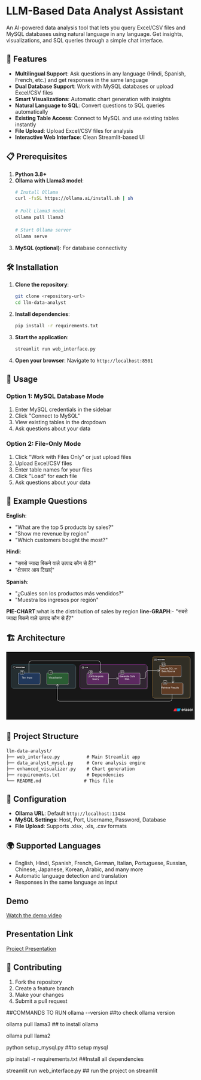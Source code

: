 # LLM-Based Data Analyst Assistant

An AI-powered data analysis tool that lets you query Excel/CSV files and MySQL databases using natural language in any language. Get insights, visualizations, and SQL queries through a simple chat interface.

## 🚀 Features

- **Multilingual Support**: Ask questions in any language (Hindi, Spanish, French, etc.) and get responses in the same language
- **Dual Database Support**: Work with MySQL databases or upload Excel/CSV files
- **Smart Visualizations**: Automatic chart generation with insights
- **Natural Language to SQL**: Convert questions to SQL queries automatically
- **Existing Table Access**: Connect to MySQL and use existing tables instantly
- **File Upload**: Upload Excel/CSV files for analysis
- **Interactive Web Interface**: Clean Streamlit-based UI

## 📋 Prerequisites

1. **Python 3.8+**
2. **Ollama with Llama3 model**:
   ```bash
   # Install Ollama
   curl -fsSL https://ollama.ai/install.sh | sh
   
   # Pull Llama3 model
   ollama pull llama3
   
   # Start Ollama server
   ollama serve
   ```
3. **MySQL (optional)**: For database connectivity

## 🛠️ Installation

1. **Clone the repository**:
   ```bash
   git clone <repository-url>
   cd llm-data-analyst
   ```

2. **Install dependencies**:
   ```bash
   pip install -r requirements.txt
   ```

3. **Start the application**:
   ```bash
   streamlit run web_interface.py
   ```

4. **Open your browser**: Navigate to `http://localhost:8501`

## 🎯 Usage

### Option 1: MySQL Database Mode
1. Enter MySQL credentials in the sidebar
2. Click "Connect to MySQL"
3. View existing tables in the dropdown
4. Ask questions about your data

### Option 2: File-Only Mode
1. Click "Work with Files Only" or just upload files
2. Upload Excel/CSV files
3. Enter table names for your files
4. Click "Load" for each file
5. Ask questions about your data

## 💬 Example Questions

**English**:
- "What are the top 5 products by sales?"
- "Show me revenue by region"
- "Which customers bought the most?"

**Hindi**:
- "सबसे ज्यादा बिकने वाले उत्पाद कौन से हैं?"
- "क्षेत्रवार आय दिखाएं"

**Spanish**:
- "¿Cuáles son los productos más vendidos?"
- "Muestra los ingresos por región"

**PIE-CHART**:what is the distribution of sales by region
**line-GRAPH**:- "सबसे ज्यादा बिकने वाले उत्पाद कौन से हैं?"


## 🏗️ Architecture
![project_architecture](./assets/project_architecture.png)

## 📁 Project Structure

```
llm-data-analyst/
├── web_interface.py          # Main Streamlit app
├── data_analyst_mysql.py     # Core analysis engine
├── enhanced_visualizer.py    # Chart generation
├── requirements.txt          # Dependencies
└── README.md                # This file
```

## 🔧 Configuration

- **Ollama URL**: Default `http://localhost:11434`
- **MySQL Settings**: Host, Port, Username, Password, Database
- **File Upload**: Supports .xlsx, .xls, .csv formats

## 🌍 Supported Languages

- English, Hindi, Spanish, French, German, Italian, Portuguese, Russian, Chinese, Japanese, Korean, Arabic, and many more
- Automatic language detection and translation
- Responses in the same language as input

## Demo
[Watch the demo video](assets/DRAKO_VIDEO.mp4)


## Presentation Link
[Project Presentation](https://docs.google.com/presentation/d/1cMD-XJwSxvThHUMHSbJxzkLTeGa6Fmhk/edit?usp=sharing&ouid=108710103930304955505&rtpof=true&sd=true)


## 🤝 Contributing

1. Fork the repository
2. Create a feature branch
3. Make your changes
4. Submit a pull request


##COMMANDS TO RUN
ollama --version     ##to check ollama version

ollama pull llama3   ## to install ollama

ollama pull llama2

python setup_mysql.py ##to setup mysql

pip install -r requirements.txt   ##Install all dependencies

streamlit run web_interface.py     ## run the project on streamlit

